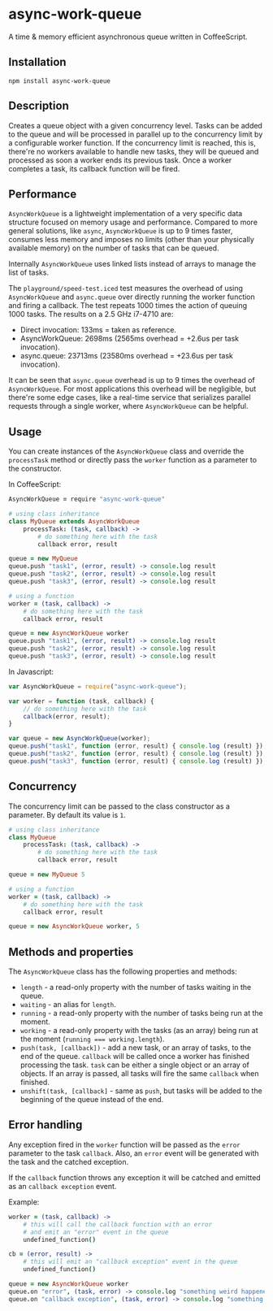 # async-work-queue
A time &amp; memory efficient asynchronous queue written in CoffeeScript.

## Installation
```
npm install async-work-queue
```

## Description
Creates a queue object with a given concurrency level. Tasks can be added to the queue and will be processed in parallel up to the concurrency limit by a configurable worker function. If the concurrency limit is reached, this is, there're no workers available to handle new tasks, they will be queued and processed as soon a worker ends its previous task. Once a worker completes a task, its callback function will be fired.

## Performance
`AsyncWorkQueue` is a lightweight implementation of a very specific data structure focused on memory usage and performance. Compared to more general solutions, like `async`, `AsyncWorkQueue` is up to 9 times faster, consumes less memory and imposes no limits (other than your physically available memory) on the number of tasks that can be queued.

Internally `AsyncWorkQueue` uses linked lists instead of arrays to manage the list of tasks.

The `playground/speed-test.iced` test measures the overhead of using `AsyncWorkQueue` and `async.queue` over directly running the worker function and firing a callback. The test repeats 1000 times the action of queuing 1000 tasks. The results on a 2.5 GHz i7-4710 are:

* Direct invocation: 133ms = taken as reference.
* AsyncWorkQueue: 2698ms (2565ms overhead = +2.6us per task invocation).
* async.queue: 23713ms (23580ms overhead = +23.6us per task invocation).

It can be seen that `async.queue` overhead is up to 9 times the overhead of `AsyncWorkQueue`. For most applications this overhead will be negligible, but there're some edge cases, like a real-time service that serializes parallel requests through a single worker, where `AsyncWorkQueue` can be helpful.

## Usage
You can create instances of the `AsyncWorkQueue` class and override the `processTask` method or directly pass the `worker` function as a parameter to the constructor.

In CoffeeScript:
```coffeescript
AsyncWorkQueue = require "async-work-queue"

# using class inheritance
class MyQueue extends AsyncWorkQueue
    processTask: (task, callback) ->
        # do something here with the task
        callback error, result

queue = new MyQueue
queue.push "task1", (error, result) -> console.log result
queue.push "task2", (error, result) -> console.log result
queue.push "task3", (error, result) -> console.log result

# using a function 
worker = (task, callback) ->
    # do something here with the task
    callback error, result

queue = new AsyncWorkQueue worker
queue.push "task1", (error, result) -> console.log result
queue.push "task2", (error, result) -> console.log result
queue.push "task3", (error, result) -> console.log result
```

In Javascript:
```javascript
var AsyncWorkQueue = require("async-work-queue");

var worker = function (task, callback) {
    // do something here with the task
    callback(error, result);
}

var queue = new AsyncWorkQueue(worker);
queue.push("task1", function (error, result) { console.log (result) });
queue.push("task2", function (error, result) { console.log (result) });
queue.push("task3", function (error, result) { console.log (result) });
```

## Concurrency
The concurrency limit can be passed to the class constructor as a parameter. By default its value is `1`.

```coffeescript
# using class inheritance
class MyQueue
    processTask: (task, callback) ->
        # do something here with the task
        callback error, result

queue = new MyQueue 5

# using a function
worker = (task, callback) ->
    # do something here with the task
    callback error, result

queue = new AsyncWorkQueue worker, 5
```

## Methods and properties
The `AsyncWorkQueue` class has the following properties and methods:

* `length` - a read-only property with the number of tasks waiting in the queue.
* `waiting` - an alias for `length`.
* `running` - a read-only property with the number of tasks being run at the moment.
* `working` - a read-only property with the tasks (as an array) being run at the moment (`running === working.length`).
* `push(task, [callback])` - add a new task, or an array of tasks, to the end of the queue. `callback` will be called once a worker has finished processing the task. `task` can be either a single object or an array of objects. If an array is passed, all tasks will fire the same `callback` when finished.
* `unshift(task, [callback]` - same as `push`, but tasks will be added to the beginning of the queue instead of the end.

## Error handling
Any exception fired in the `worker` function will be passed as the `error` parameter to the task `callback`. Also, an `error` event will be generated with the task and the catched exception.

If the `callback` function throws any exception it will be catched and emitted as an `callback exception` event.

Example:
```coffeescript
worker = (task, callback) ->
    # this will call the callback function with an error
    # and emit an "error" event in the queue
    undefined_function()

cb = (error, result) ->
    # this will emit an "callback exception" event in the queue
    undefined_function()

queue = new AsyncWorkQueue worker
queue.on "error", (task, error) -> console.log "something weird happened while processing the task ..."
queue.on "callback exception", (task, error) -> console.log "something weird happened during the task callback ..."
```
